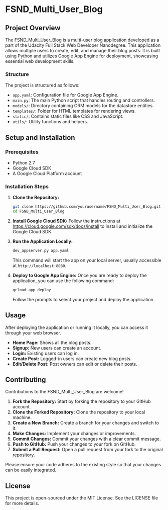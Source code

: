 # FSND_Multi_User_Blog

## Project Overview

The FSND_Multi_User_Blog is a multi-user blog application developed as a part of the Udacity Full Stack Web Developer Nanodegree. This application allows multiple users to create, edit, and manage their blog posts. It is built using Python and utilizes Google App Engine for deployment, showcasing essential web development skills.

### Structure

The project is structured as follows:

- `app.yaml`: Configuration file for Google App Engine.
- `main.py`: The main Python script that handles routing and controllers.
- `models/`: Directory containing ORM models for the datastore entities.
- `templates/`: Folder for HTML templates for rendering views.
- `static/`: Contains static files like CSS and JavaScript.
- `utils/`: Utility functions and helpers.

## Setup and Installation

### Prerequisites

- Python 2.7
- Google Cloud SDK
- A Google Cloud Platform account

### Installation Steps

1. **Clone the Repository:**
   ```bash
   git clone https://github.com/yourusername/FSND_Multi_User_Blog.git
   cd FSND_Multi_User_Blog
   ```

2. **Install Google Cloud SDK:**
   Follow the instructions at https://cloud.google.com/sdk/docs/install to install and initialize the Google Cloud SDK.

3. **Run the Application Locally:**
   ```bash
   dev_appserver.py app.yaml
   ```
   This command will start the app on your local server, usually accessible at `http://localhost:8080`.

4. **Deploy to Google App Engine:**
   Once you are ready to deploy the application, you can use the following command:
   ```bash
   gcloud app deploy
   ```
   Follow the prompts to select your project and deploy the application.

## Usage

After deploying the application or running it locally, you can access it through your web browser.

- **Home Page:** Shows all the blog posts.
- **Signup:** New users can create an account.
- **Login:** Existing users can log in.
- **Create Post:** Logged-in users can create new blog posts.
- **Edit/Delete Post:** Post owners can edit or delete their posts.

## Contributing

Contributions to the FSND_Multi_User_Blog are welcome!

1. **Fork the Repository:** Start by forking the repository to your GitHub account.
2. **Clone the Forked Repository:** Clone the repository to your local machine.
3. **Create a New Branch:** Create a branch for your changes and switch to it.
4. **Make Changes:** Implement your changes or improvements.
5. **Commit Changes:** Commit your changes with a clear commit message.
6. **Push to GitHub:** Push your changes to your fork on GitHub.
7. **Submit a Pull Request:** Open a pull request from your fork to the original repository.

Please ensure your code adheres to the existing style so that your changes can be easily integrated.

## License

This project is open-sourced under the MIT License. See the LICENSE file for more details.